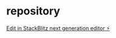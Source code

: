 # repository

[Edit in StackBlitz next generation editor ⚡️](https://stackblitz.com/~/github.com/SkillsOnlinepk/repository)